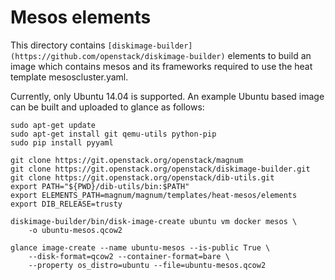 Mesos elements
==============

This directory contains `[diskimage-builder](https://github.com/openstack/diskimage-builder)`
elements to build an image which contains mesos and its frameworks required to
use the heat template mesoscluster.yaml.

Currently, only Ubuntu 14.04 is supported. An example Ubuntu based image can be
built and uploaded to glance as follows:

    sudo apt-get update
    sudo apt-get install git qemu-utils python-pip
    sudo pip install pyyaml

    git clone https://git.openstack.org/openstack/magnum
    git clone https://git.openstack.org/openstack/diskimage-builder.git
    git clone https://git.openstack.org/openstack/dib-utils.git
    export PATH="${PWD}/dib-utils/bin:$PATH"
    export ELEMENTS_PATH=magnum/magnum/templates/heat-mesos/elements
    export DIB_RELEASE=trusty

    diskimage-builder/bin/disk-image-create ubuntu vm docker mesos \
        -o ubuntu-mesos.qcow2

    glance image-create --name ubuntu-mesos --is-public True \
        --disk-format=qcow2 --container-format=bare \
        --property os_distro=ubuntu --file=ubuntu-mesos.qcow2
